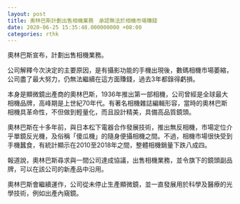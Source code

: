 ```yaml
---
layout: post
title: 奧林巴斯計劃出售相機業務　承認無法於相機市場賺錢
date: 2020-06-25 15:35:48.000000000 +08:00
categories: rthk
---
```


奧林巴斯宣布，計劃出售相機業務。

公司解釋今次決定的主要原因，是有攝影功能的手機出現後，數碼相機市場萎縮，公司盡了最大努力，仍無法繼續在這方面賺錢，過去3年都錄得虧損。

本身是顯微鏡出產商的奧林巴斯，1936年推出第一部相機，公司曾經是全球最大相機品牌，高峰期是上世紀70年代。有著名相機雜誌編輯形容，當時的奧林巴斯相機具革命性，不但做到輕量化，而且設計精美，具備高品質鏡頭。

奧林巴斯在十多年前，與日本松下電器合作發展技術，推出無反相機，市場定位介乎單鏡反光機，及俗稱「傻瓜機」的隨身便攝相機之間。不過，相機市場很快受到手機蠶食，有統計顯示在2010至2018年之間，整體相機銷量下跌八成四。

報道說，奧林巴斯尋求與一間公司達成協議，出售相機業務，並令旗下的鏡頭副品牌，可以在該公司的新產品中沿用。

奧林巴斯會繼續運作，公司從未停止生產顯微鏡，並一直發展用於科學及醫療的光學技術，例如出產內窺鏡。
